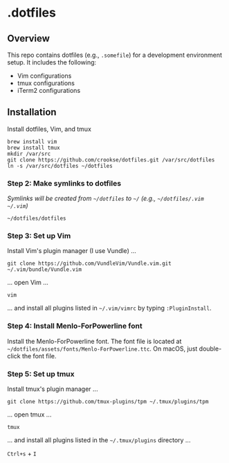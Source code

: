 # .dotfiles

## Overview

This repo contains dotfiles (e.g., `.somefile`) for a development environment setup. It includes the following:

* Vim configurations
* tmux configurations
* iTerm2 configurations

## Installation

Install dotfiles, Vim, and tmux

```
brew install vim
brew install tmux
mkdir /var/src
git clone https://github.com/crookse/dotfiles.git /var/src/dotfiles
ln -s /var/src/dotfiles ~/dotfiles
```

### Step 2: Make symlinks to dotfiles

_Symlinks will be created from `~/dotfiles` to `~/` (e.g., `~/dotfiles/.vim ~/.vim`)_

```
~/dotfiles/dotfiles
```

### Step 3: Set up Vim

Install Vim's plugin manager (I use Vundle) ...

```
git clone https://github.com/VundleVim/Vundle.vim.git ~/.vim/bundle/Vundle.vim
```

... open Vim ...

```
vim
```

... and install all plugins listed in `~/.vim/vimrc` by typing `:PluginInstall`.

### Step 4: Install Menlo-ForPowerline font

Install the Menlo-ForPowerline font. The font file is located at `~/dotfiles/assets/fonts/Menlo-ForPowerline.ttc`. On macOS, just double-click the font file.

### Step 5: Set up tmux

Install tmux's plugin manager ...

```
git clone https://github.com/tmux-plugins/tpm ~/.tmux/plugins/tpm
```

... open tmux ...

```
tmux
```

... and install all plugins listed in the `~/.tmux/plugins` directory ...

`Ctrl+s` + `I`
